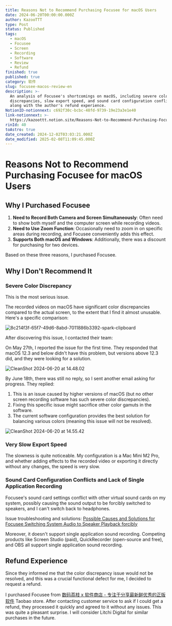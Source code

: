 ```yaml
---
title: Reasons Not to Recommend Purchasing Focusee for macOS Users
date: 2024-06-20T00:00:00.000Z
author: KazooTTT
type: Post
status: Published
tags:
  - macOS
  - Focusee
  - Screen
  - Recording
  - Software
  - Review
  - Refund
finished: true
published: true
category: 软件
slug: focusee-macos-review-en
description: >-
  An analysis of Focusee's shortcomings on macOS, including severe color
  discrepancies, slow export speed, and sound card configuration conflicts,
  along with the author's refund experience.
NotionID-notionnext: c692f30c-bcbc-48fd-9739-19e23a3e1e40
link-notionnext: >-
  https://kazoottt.notion.site/Reasons-Not-to-Recommend-Purchasing-Focusee-for-macOS-Users-c692f30cbcbc48fd973919e23a3e1e40
rinId: 40
toAstro: true
date_created: 2024-12-02T03:03:21.000Z
date_modified: 2025-02-08T11:09:45.000Z
---
```


# Reasons Not to Recommend Purchasing Focusee for macOS Users

## Why I Purchased Focusee

1. **Need to Record Both Camera and Screen Simultaneously**: Often need to show both myself and the computer screen while recording videos.
2. **Need to Use Zoom Function**: Occasionally need to zoom in on specific areas during recording, and Focusee conveniently adds this effect.
3. **Supports Both macOS and Windows**: Additionally, there was a discount for purchasing for two devices.

Based on these three reasons, I purchased Focusee.

## Why I Don't Recommend It

### Severe Color Discrepancy

This is the most serious issue.

The recorded videos on macOS have significant color discrepancies compared to the actual screen, to the extent that I find it almost unusable. Here's a specific comparison:

![8c214f3f-65f7-49d6-8abd-7011886b3392-spark-clipboard](https://pictures.kazoottt.top/2024/06/20240620-f8632859027aa520b2acfe05f8010997.jpg)

After discovering this issue, I contacted their team:

On May 27th, I reported the issue for the first time. They responded that macOS 12.3 and below didn't have this problem, but versions above 12.3 did, and they were looking for a solution.

![CleanShot 2024-06-20 at 14.48.02](https://pictures.kazoottt.top/2024/06/20240620-7c6bb9ad347fed77aba7ee6ec6316dd0.png)

By June 18th, there was still no reply, so I sent another email asking for progress. They replied:

1. This is an issue caused by higher versions of macOS (but no other screen recording software has such severe color discrepancies).
2. Fixing this specific issue might sacrifice other color gamuts in the software.
3. The current software configuration provides the best solution for balancing various colors (meaning this issue will not be resolved).

![CleanShot 2024-06-20 at 14.55.42](https://pictures.kazoottt.top/2024/06/20240620-0edca0a2dee7d10c1877c25a3aa1fbd3.png)

### Very Slow Export Speed

The slowness is quite noticeable. My configuration is a Mac Mini M2 Pro, and whether adding effects to the recorded video or exporting it directly without any changes, the speed is very slow.

### Sound Card Configuration Conflicts and Lack of Single Application Recording

Focusee's sound card settings conflict with other virtual sound cards on my system, possibly causing the sound output to be forcibly switched to speakers, and I can't switch back to headphones.

Issue troubleshooting and solutions: [Possible Causes and Solutions for Focusee Switching System Audio to Speaker Playback forcibly](/notes/possible-causes-and-solutions-for-focusee-switching-system-audio-to-speaker-playback-forcibly-en)

Moreover, it doesn't support single application sound recording. Competing products like Screen Studio (paid), QuickRecorder (open-source and free), and OBS all support single application sound recording.

## Refund Experience

Since they informed me that the color discrepancy issue would not be resolved, and this was a crucial functional defect for me, I decided to request a refund.

I purchased Focusee from [数码荔枝 x 软件商店 - 专注于分享最新鲜优秀的正版软件](https://lizhi.shop/) Taobao store. After contacting customer service to ask if I could get a refund, they processed it quickly and agreed to it without any issues. This was quite a pleasant surprise. I will consider Litchi Digital for similar purchases in the future.
